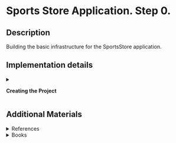 #  Sports Store Application. Step 0.

## Description

Building the basic infrastructure for the SportsStore application.

## Implementation details

<details><summary>

 **Creating the Project**

</summary>    

- Fork this repository.

- Clone the remote repository from GitLab to your local drive and go to the cloned repository.

```
$ git clone https://gitlab.com/UserName/sports-store-application.git

$ cd sports-store-application

```
- Switch to the `sports-store-application-0` branch.

```
$ git checkout sports-store-application-0

```

- Create a new solution `SportsStore` in the directory of the cloned repository.

```
$ dotnet new sln --name SportsStore

```
- Create `SportsStore` `ASP.NET Core Empty Application` in the directory of the cloned repository.

```
$ dotnet new web --no-https --name SportsStore

```
- Add the `SportsStore` project to the `SportsStore` solution.

```
$ dotnet sln add SportsStore/SportsStore.csproj

```
- Add `StyleCop.Analyzers` package to the `SportsStore/SportsStore.csproj`.

```
$ dotnet add package StyleCop.Analyzers

```
- Change the project file `SportsStore/SportsStore.csproj` by adding settings `code-analysis.ruleset` for `StyleCop` to it.

```
. . .
  <PropertyGroup>
    <TargetFramework>net6.0</TargetFramework>
    <Nullable>enable</Nullable>
    <ImplicitUsings>enable</ImplicitUsings>	
  ➥<CodeAnalysisRuleSet>..\code-analysis.ruleset</CodeAnalysisRuleSet>
  </PropertyGroup>>
. . .
```
- Enable the built-in .NET 6 code analyzer settings and add additional settings like this:

```
<Project Sdk="Microsoft.NET.Sdk.Web">
    <PropertyGroup>
        <TargetFramework>net6.0</TargetFramework>
        <ImplicitUsings>enable</ImplicitUsings>
        <Nullable>enable</Nullable>
        <EnableNETAnalyzers>true</EnableNETAnalyzers>
        <AnalysisMode>AllEnabledByDefault</AnalysisMode>
        <CodeAnalysisTreatWarningsAsErrors>false</CodeAnalysisTreatWarningsAsErrors>
        <CodeAnalysisRuleSet>..\code-analysis.ruleset</CodeAnalysisRuleSet>
        <GenerateDocumentationFile>false</GenerateDocumentationFile>
        <NoWarn>SA1600,CS1591,SA1200,SA1633,SA1000</NoWarn>
        <CodeAnalysisTreatWarningsAsErrors>false</CodeAnalysisTreatWarningsAsErrors>
    </PropertyGroup>>

. . .
</Project>
```
- Continue your work in Visual Studio or ather IDE.

- If you are using Visual Studio, click the `Open a project or solution` button on the splash screen or select `File` > `Open` > `Project/Solution`. Select the `SportsStore.sln` file in the `SportsStore` folder and click the Open button to open the project.

- To configure the HTTP port that ASP.NET Core will use to listen for HTTP requests, make the changes shown to the `launchSettings.json` file in the `SportsStore/Properties` folder as shown below:

```
{
  "iisSettings": {
    "windowsAuthentication": false,
    "anonymousAuthentication": true,
    "iisExpress": {
      "applicationUrl": "http://localhost:5000",
      "sslPort": 0
    }
  },
  "profiles": {
    "SportsStore": {
      "commandName": "Project",
      "dotnetRunMessages": true,
      "launchBrowser": true,
      "applicationUrl": "http://localhost:5000",
      "environmentVariables": {
        "ASPNETCORE_ENVIRONMENT": "Development"
      }
    },
    "IIS Express": {
      "commandName": "IISExpress",
      "launchBrowser": true,
      "environmentVariables": {
        "ASPNETCORE_ENVIRONMENT": "Development"
      }
    }
  }
}
```
- Create folders that will contain the application’s components. Right-click the `SportsStore` item in the Visual Studio Solution Explorer and select `Add` > `New` > `Folder` to create the set of folders described in this table:

| Folder Name | Description |
| ------ | ------ |
| `Models` | This folder will contain the data model and the classes that provide access to the data in the application’s database |
| `Controllers` | This folder will contain the controller classes that handle HTTP requests. |
| `Views` | This folder will contain all the Razor files, grouped into separate subfolders. |
| `Views/Home` | This folder will contain Razor files that are specific to the Home controller. |
| `Views/Shared` | This folder will contain Razor files that are common to all controllers.|

- To prepare application services and the request pipeline, change the `Program.cs` file as shown below: 

```
  var builder = WebApplication.CreateBuilder(args);
  
➥builder.Services.AddControllersWithViews();
  
  var app = builder.Build();
  
➥app.UseStaticFiles();
  
➥app.MapDefaultControllerRoute();
  
  app.Run();

```
- Add the `_Layout.cshtml` Razor Layout View file to the `Views/Shared` folder. You can use the layout generated by default or this markup:
```
<!DOCTYPE html> 
<html> 
<head> 
    <meta name="viewport" content="width=device-width" /> 
    <title>SportsStore</title> 
</head> 
<body> 
    <div> 
        @RenderBody() 
    </div> 
</body> 
</html>
``` 
- To configure the Razor View Engine, add the `_ViewImports.cshtml` Razor View file in the `SportsStore/Views` folder with following content:
```
@addTagHelper *, Microsoft.AspNetCore.Mvc.TagHelpers
```
- Add a `_ViewStart.cshtml` Razor View Start file to the `SportsStore/Views` folder with the content shown below.
```
@{
    Layout = "_Layout";
} 
```
- If it was not generated by a template, add the `HomeController` class in the `HomeController.cs` file to the `SportsStore/Controllers` folder.
```
using Microsoft.AspNetCore.Mvc;

namespace SportsStore.Controllers
{
  ➥public class HomeController : Controller
    {
      public IActionResult Index() => View();
    }
}

```
- Add the `Index.cshtml` Razor View file to the `SportsStore/Views/Home` folder if it does not exist.

```
<h4>Welcome to Sports Store!</h4>

```
- Build project, run application and request http://localhost:5000.

```
$ dotnet build
$ dotnet run
```
![](Images/0.1.png)

- Add and view changes and than commit.

```
$ git status
$ git add .
$ git diff --staged
$ git commit -m "Add initial version of SportsStore App."

```
- Push the local branch to the remote branch.

```
$ git push --set-upstream origin sports-store-application-0

```
- Switch to the `main` branch and do a fast-forward merge according to changes from the `sports-store-application-0` branch.

```
$ git checkout main

$ git merge sports-store-application-0 --ff
```
- Push the changes from the local `main` branch to the remote branch.

```
$ git push
```
- Go to the `Sports Store Application. Step 1.` (branch `sports-store-application-1`).

</details>

## Additional Materials

<details><summary>References
</summary> 

1. [Minimal APIs overview](https://docs.microsoft.com/en-us/aspnet/core/fundamentals/minimal-apis?view=aspnetcore-6.0)
1. [Get started with ASP.NET Core MVC](https://docs.microsoft.com/en-us/aspnet/core/tutorials/first-mvc-app/start-mvc?view=aspnetcore-6.0&tabs=visual-studio)
1. [Controllers](https://jakeydocs.readthedocs.io/en/latest/mvc/controllers/index.html)
1. [Views](https://jakeydocs.readthedocs.io/en/latest/mvc/views/index.html)

</details>

<details><summary>Books
</summary> 

1. [Adam Freeman Pro ASP.NET Core 6: Develop Cloud-Ready Web Applications Using MVC, Blazor, and Razor Pages 9th ed. Edition](https://www.amazon.com/Pro-ASP-NET-Core-Cloud-Ready-Applications/dp/1484279565). Part 2. Chapeter 12. Creating the Example Project.
1. [Adam Freeman Pro ASP.NET Core 6: Develop Cloud-Ready Web Applications Using MVC, Blazor, and Razor Pages 9th ed. Edition](https://www.amazon.com/Pro-ASP-NET-Core-Cloud-Ready-Applications/dp/1484279565). Part 1. Chapeter 7. SportsStore: A Real Application.
1. [Adam Freeman Pro ASP.NET Core 6: Develop Cloud-Ready Web Applications Using MVC, Blazor, and Razor Pages 9th ed. Edition](https://www.amazon.com/Pro-ASP-NET-Core-Cloud-Ready-Applications/dp/1484279565). Part 3. Chapeter 18. Understanding the ASP.NET
Core Platform.

</details>
